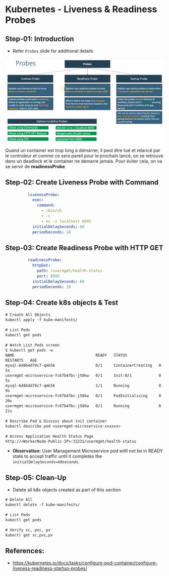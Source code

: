# Kubernetes - Liveness & Readiness Probes

## Step-01: Introduction
- Refer `Probes` slide for additional details

![Probes](img/1.png)

Quand un container est trop long à démarrer, il peut être tué et relancé par le controleur et comme ce sera pareil pour le prochain lancé, on se retrouve dans un deadlock et le container ne demarre jamais. Pour éviter cela, on va se servir de **readinessProbe** 


## Step-02: Create Liveness Probe with Command
```yml
          livenessProbe:
            exec:
              command:
                - /bin/sh
                - -c
                - nc -z localhost 8095
            initialDelaySeconds: 60
            periodSeconds: 10
```

## Step-03: Create Readiness Probe with HTTP GET
```yml
          readinessProbe:
            httpGet:
              path: /usermgmt/health-status
              port: 8095
            initialDelaySeconds: 60
            periodSeconds: 10     
```

## Step-04: Create k8s objects & Test
```
# Create All Objects
kubectl apply -f kube-manifests/

# List Pods
kubectl get pods

# Watch List Pods screen
$ kubectl get pods -w
NAME                                    READY   STATUS              RESTARTS   AGE
mysql-64864d79c7-qmk56                  0/1     ContainerCreating   0          5s
usermgmt-microservice-fc67b4fbc-j58kw   0/1     Init:0/1            0          5s
mysql-64864d79c7-qmk56                  1/1     Running             0          9s
usermgmt-microservice-fc67b4fbc-j58kw   0/1     PodInitializing     0          20s
usermgmt-microservice-fc67b4fbc-j58kw   0/1     Running             0          21s

# Describe Pod & Discuss about init container
kubectl describe pod <usermgmt-microservice-xxxxxx>

# Access Application Health Status Page
http://<WorkerNode-Public-IP>:31231/usermgmt/health-status
```
- **Observation:** User Management Microservice pod witll not be in READY state to accept traffic until it completes the `initialDelaySeconds=60seconds`. 

## Step-05: Clean-Up
- Delete all k8s objects created as part of this section
```
# Delete All
kubectl delete -f kube-manifests/

# List Pods
kubectl get pods

# Verify sc, pvc, pv
kubectl get sc,pvc,pv
```

## References:
- https://kubernetes.io/docs/tasks/configure-pod-container/configure-liveness-readiness-startup-probes/
